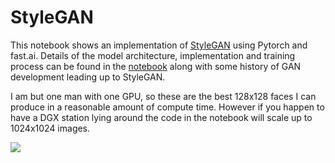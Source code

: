 # StyleGAN

This notebook shows an implementation of [StyleGAN](https://arxiv.org/pdf/1812.04948.pdf) using Pytorch and fast.ai. Details of the model architecture, implementation and training process can be found in the [notebook](https://github.com/kheyer/ML-DL-Projects/blob/master/StyleGAN/StyleGAN.ipynb) along with some history of GAN development leading up to StyleGAN.

I am but one man with one GPU, so these are the best 128x128 faces I can produce in a reasonable amount of compute time. However if you happen to have a DGX station lying around the code in the notebook will scale up to 1024x1024 images.

![](https://github.com/kheyer/ML-DL-Projects/blob/master/StyleGAN/Media/faces.png)
